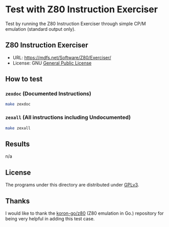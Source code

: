# Test with Z80 Instruction Exerciser

Test by running the Z80 Instruction Exerciser through simple CP/M emulation (standard output only).

## Z80 Instruction Exerciser

- URL: https://mdfs.net/Software/Z80/Exerciser/
- License: GNU [General Public License](https://mdfs.net/Software/Z80/Exerciser/COPYING)

## How to test

### `zexdoc` (Documented Instructions)

```bash
make zexdoc
```

### `zexall` (All instructions including Undocumented)

```bash
make zexall
```

## Results

n/a

## License

The programs under this directory are distributed under [GPLv3](LICENSE.txt).

## Thanks

I would like to thank the [koron-go/z80](https://github.com/koron-go/z80) (Z80 emulation in Go.) repository for being very helpful in adding this test case.
